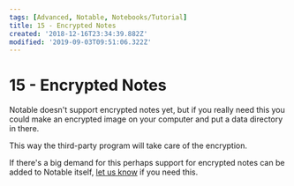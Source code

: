 ```yaml
---
tags: [Advanced, Notable, Notebooks/Tutorial]
title: 15 - Encrypted Notes
created: '2018-12-16T23:34:39.882Z'
modified: '2019-09-03T09:51:06.322Z'
---
```


# 15 - Encrypted Notes

Notable doesn't support encrypted notes yet, but if you really need this you could make an encrypted image on your computer and put a data directory in there.

This way the third-party program will take care of the encryption.

If there's a big demand for this perhaps support for encrypted notes can be added to Notable itself, [let us know](https://github.com/notable/notable/issues) if you need this.
